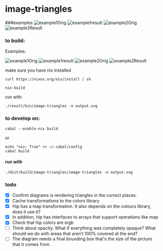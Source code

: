 # image-triangles
###examples
![example1Orig](sierra.jpg)
![example1result](sierraResult.png)
![example2Orig](art.png)
![example2Result](artResult.png)

### to build:





Examples:

![example1Orig](sierra.jpg)
![example1result](sierraResult.png)
![example2Orig](art.png)
![example2Result](artResult.png)



make sure you have nix installed
```
curl https://nixos.org/nix/install | sh
```

```
nix-build

```
run with
```
./result/bin/image-triangles -o output.svg
```

### to develop on:
```
cabal --enable-nix build
```
or
```
echo "nix: True" >> ~/.cabal/config
cabal build
```

#### run with
```
./dist/build/image-triangles/image-triangles -o output.svg
```

### todo
- [x] Confirm diagrams is rendering triangles in the correct places.
- [x] Cache transformations to the colors library
- [x] Hip has a map transformation. It also depends on the colours library, does it use it?
- [x] In addition, hip has interfaces to arrays that support operations like map
- [x] Check that hip colors are srgb
- [ ] Think about opacity. What if everything was completely opaque? What should we do with areas that aren’t 100% covered at the end?
- [ ] The diagram needs a final bounding box that's the size of the picture that it comes from.
